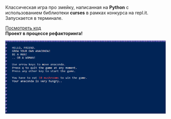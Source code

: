 Классическая игра про змейку, написанная на **Python** c использованием библиотеки **curses** в рамках конкурса на repl.it. Запускается в терминале.  

[Посмотреть код](https://github.com/charlieplanka/snake)  
**Проект в процессе рефакторинга!**

![Project Image](../../assets/images/projects/snake.png)